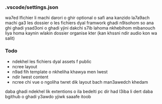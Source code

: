 ### .vscode/settings.json 

wa7ed lfichier li machi darori o ghir optional o safi ana kanzido la7a9ach machi ga3 les dossier o les fichiers dyal framwork ghadi n9isohom so ana ghi ghadi ysad3oni o ghadi yjini dakchi s7ib lahoma nkhebihom mibanouch liya 
homa kaynin wlakin dossier organise kter (kan khssni ndir audio kon wa salit)

### Todo
- ndekhel les fichiers dyal assets f public 
- ncree layout 
- n9ad fih template o nkheliha khawya men lwest 
- ndir lwest content 
- ncree chi vue o ngoliha twret dik layout bach man3awedch khedam  


daba ghadi ndekhel lik extentions o ila bedelti pc dir had l3iba li dert daba bgithub o ghadi y3awdo yjiwk saaafe itoob